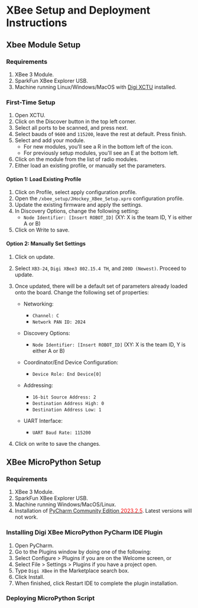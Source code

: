 # XBee Setup and Deployment Instructions

## Xbee Module Setup

### Requirements

1. XBee 3 Module.
2. SparkFun XBee Explorer USB.
3. Machine running Linux/Windows/MacOS with [Digi XCTU](https://hub.digi.com/support/products/xctu/) installed.

### First-Time Setup

1. Open XCTU.
2. Click on the Discover button in the top left corner.
3. Select all ports to be scanned, and press next.
4. Select bauds of `9600` and `115200`, leave the rest at default. Press finish.
5. Select and add your module.
    - For new modules, you'll see a R in the bottom left of the icon.
    - For previously setup modules, you'll see an E at the bottom left.
6. Click on the module from the list of radio modules.
7. Either load an existing profile, or manually set the parameters.

#### Option 1: Load Existing Profile

1. Click on Profile, select apply configuration profile.
2. Open the `/xbee_setup/JHockey_XBee_Setup.xpro` configuration profile.
3. Update the existing firmware and apply the settings.
4. In Discovery Options, change the following setting:
    - `Node Identifier: [Insert ROBOT_ID]` (XY: X is the team ID, Y is either A or B)
5. Click on Write to save.

#### Option 2: Manually Set Settings

1. Click on update.
2. Select `XB3-24`, `Digi XBee3 802.15.4 TH`, and `200D (Newest)`. Proceed to update.
3. Once updated, there will be a default set of parameters already loaded onto the board. Change the following set of properties:
   - Networking:
     - `Channel: C`
     - `Network PAN ID: 2024`
  
   - Discovery Options: 
     - `Node Identifier: [Insert ROBOT_ID]` (XY: X is the team ID, Y is either A or B)

   - Coordinator/End Device Configuration:
     - `Device Role: End Device[0]`
  
   - Addressing:
     - `16-bit Source Address: 2`
     - `Destination Address High: 0`
     - `Destination Address Low: 1`
  
   - UART Interface:
     - `UART Baud Rate: 115200`

4. Click on write to save the changes.

## XBee MicroPython Setup

### Requirements

1. XBee 3 Module.
2. SparkFun XBee Explorer USB.
3. Machine running Windows/MacOS/Linux.
4. Installation of [PyCharm Community Edition <span style="color:red">2023.2.5</span>](https://www.jetbrains.com/pycharm/download/other.html). Latest versions will not work.

### Installing Digi XBee MicroPython PyCharm IDE Plugin

1. Open PyCharm.
2. Go to the Plugins window by doing one of the following:
3. Select Configure > Plugins if you are on the Welcome screen, or
4. Select File > Settings > Plugins if you have a project open.
5. Type `Digi XBee` in the Marketplace search box.
6. Click Install.
7. When finished, click Restart IDE to complete the plugin installation.

### Deploying MicroPython Script
